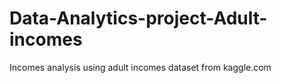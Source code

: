 # Data-Analytics-project-Adult-incomes
Incomes analysis using adult incomes dataset from kaggle.com
